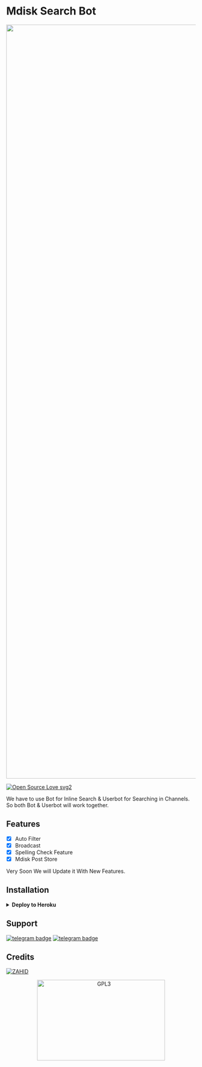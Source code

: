 # Mdisk Search Bot

<p align="center"><img src="https://telegra.ph/file/fe54eb9ef89ed14afd2bc.jpg" width="2000"></a></p>

[![Open Source Love svg2](https://badges.frapsoft.com/os/v2/open-source.svg?v=103)](https://github.com/KGN-BOTS/Mdisk-search-bot)   


We have to use Bot for Inline Search & Userbot for Searching in Channels. So both Bot & Userbot will work together.

## Features

- [x] Auto Filter
- [x] Broadcast 
- [x] Spelling Check Feature
- [x] Mdisk Post Store

Very Soon We will Update it With New Features. 

## Installation

<details><summary><b>Deploy to Heroku</b></summary>
<p>
<br>
<a href="https://heroku.com/deploy?template=https://github.com/KGN-BOTS/mdisk-search-bot">
  <img src="https://www.herokucdn.com/deploy/button.svg" alt="Deploy">
</a>
</p>
</details>

## Support
[![telegram badge](https://img.shields.io/badge/Telegram-Group-30302f?style=flat&logo=telegram)](https://telegram.dog/KGN_BOTS_SUPPORT)
[![telegram badge](https://img.shields.io/badge/Telegram-Channel-30302f?style=flat&logo=telegram)](https://telegram.dog/KGN_BOTS)

## Credits 
[![ZAHID](https://img.shields.io/static/v1?label=ZAHID&message=dev&color=critical)](https://telegram.dog/KGN_OFFICIAL)

<p align="center">
    <a href="https://t.me/space4renjith">
        <img alt="GPL3" src ="https://telegra.ph/file/c4f778ccfc576a954dd20.gif" width="340" height="214"/>
    </a>
</p>



